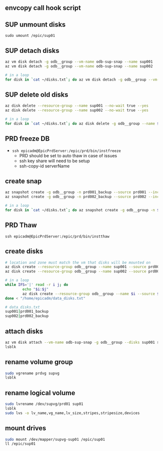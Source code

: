 

## envcopy call hook script

## SUP unmount disks
`sudo umount /epic/sup01`

## SUP detach disks 
```bash 
az vm disk detach -g odb__group --vm-name odb-sup-snap --name sup001 
az vm disk detach -g odb__group --vm-name odb-sup-snap --name sup002

# in a loop
for disk in `cat ~/disks.txt`; do az vm disk detach -g odb__group --vm-name odb-sup-snap --name $disk # --force-detach
```

## SUP delete old disks
```bash
az disk delete --resource-group --name sup001 --no-wait true --yes
az disk delete --resource-group --name sup002 --no-wait true --yes

# in a loop
for disk in `cat ~/disks.txt`; do az disk delete -g odb__group --name $disk --no-wait true --yes
```

## PRD freeze DB 
-  `ssh epicadm@EpicPrdServer:/epic/prd/bin/instfreeze`
    - PRD should be set to auto thaw in case of issues
    - ssh key share will need to be setup
    - ssh-copy-id <keyname> serverName

## create snap
```bash
az snapshot create -g odb__group -n prd001_backup --source prd001 --incremental true
az snapshot create -g odb__group -n prd002_backup --source prd002 --incremental true

# in a loop
for disk in `cat ~/disks.txt`; do az snapshot create -g odb__group -n $disk"_backup" --source $disk --incremental true; done
```

## PRD Thaw
`ssh epicadm@EpicPrdServer:/epic/prd/bin/instthaw`

## create disks
```bash
# location and zone must match the vm that disks will be mounted on
az disk create --resource-group odb__group --name sup001 --source prd001_backup --location eastus --zone 1
az disk create --resource-group odb__group --name sup002 --source prd002_backup --location eastus --zone 1

# in a loop 
while IFS='|' read -r i j; do
        echo "$i:$j"
        az disk create --resource-group odb__group --name $i --source $j --location eastus --zone 1
done < "/home/epicadm/data_disks.txt"

# data_disks.txt
sup001|prd001_backup
sup002|prd002_backup
```

## attach disks
```bash
az vm disk attach --vm-name odb-sup-snap -g odb__group --disks sup001 sup002
lsblk
```

## rename volume group
```bash
sudo vgrename prdvg supvg
lsblk
```

## rename logical volume
```bash
sudo lvrename /dev/supvg/prd01 sup01
lsblk
sudo lvs -o lv_name,vg_name,lv_size,stripes,stripesize,devices
```

## mount drives
```bash
sudo mount /dev/mapper/supvg-sup01 /epic/sup01
ll /epic/sup01
```

